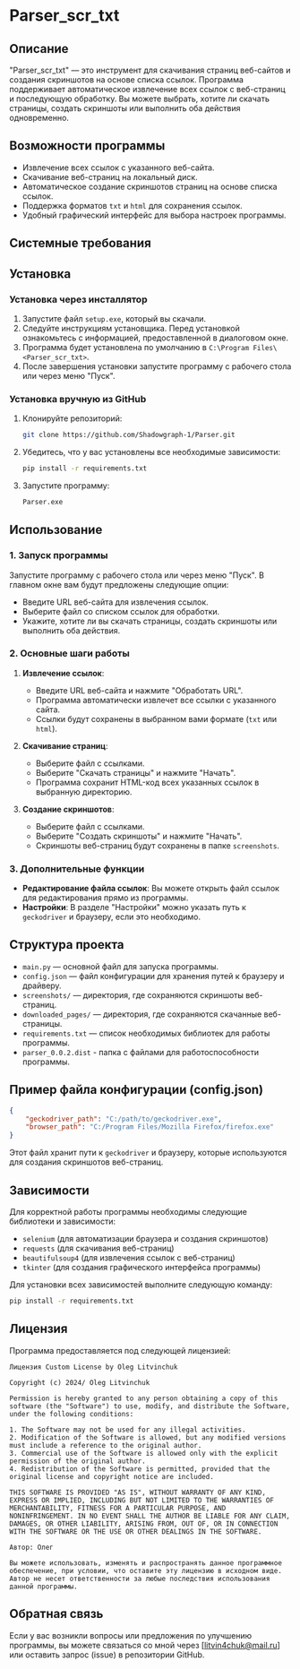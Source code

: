 
# Parser_scr_txt

## Описание
"Parser_scr_txt" — это инструмент для скачивания страниц веб-сайтов и создания скриншотов на основе списка ссылок. Программа поддерживает автоматическое извлечение всех ссылок с веб-страниц и последующую обработку. Вы можете выбрать, хотите ли скачать страницы, создать скриншоты или выполнить оба действия одновременно.

## Возможности программы
- Извлечение всех ссылок с указанного веб-сайта.
- Скачивание веб-страниц на локальный диск.
- Автоматическое создание скриншотов страниц на основе списка ссылок.
- Поддержка форматов `txt` и `html` для сохранения ссылок.
- Удобный графический интерфейс для выбора настроек программы.

## Системные требования

## Установка

### Установка через инсталлятор
1. Запустите файл `setup.exe`, который вы скачали.
2. Следуйте инструкциям установщика. Перед установкой ознакомьтесь с информацией, предоставленной в диалоговом окне.
3. Программа будет установлена по умолчанию в `C:\Program Files\<Parser_scr_txt>`.
4. После завершения установки запустите программу с рабочего стола или через меню "Пуск".

### Установка вручную из GitHub
1. Клонируйте репозиторий:
   ```bash
   git clone https://github.com/Shadowgraph-1/Parser.git
   ```
2. Убедитесь, что у вас установлены все необходимые зависимости:
   ```bash
   pip install -r requirements.txt
   ```
3. Запустите программу:
   ```bash
   Parser.exe
   ```

## Использование

### 1. Запуск программы
Запустите программу с рабочего стола или через меню "Пуск". В главном окне вам будут предложены следующие опции:

- Введите URL веб-сайта для извлечения ссылок.
- Выберите файл со списком ссылок для обработки.
- Укажите, хотите ли вы скачать страницы, создать скриншоты или выполнить оба действия.

### 2. Основные шаги работы
1. **Извлечение ссылок**:
   - Введите URL веб-сайта и нажмите "Обработать URL".
   - Программа автоматически извлечет все ссылки с указанного сайта.
   - Ссылки будут сохранены в выбранном вами формате (`txt` или `html`).

2. **Скачивание страниц**:
   - Выберите файл с ссылками.
   - Выберите "Скачать страницы" и нажмите "Начать".
   - Программа сохранит HTML-код всех указанных ссылок в выбранную директорию.

3. **Создание скриншотов**:
   - Выберите файл с ссылками.
   - Выберите "Создать скриншоты" и нажмите "Начать".
   - Скриншоты веб-страниц будут сохранены в папке `screenshots`.

### 3. Дополнительные функции
- **Редактирование файла ссылок**: Вы можете открыть файл ссылок для редактирования прямо из программы.
- **Настройки**: В разделе "Настройки" можно указать путь к `geckodriver` и браузеру, если это необходимо.

## Структура проекта

- `main.py` — основной файл для запуска программы.
- `config.json` — файл конфигурации для хранения путей к браузеру и драйверу.
- `screenshots/` — директория, где сохраняются скриншоты веб-страниц.
- `downloaded_pages/` — директория, где сохраняются скачанные веб-страницы.
- `requirements.txt` — список необходимых библиотек для работы программы.
- `parser_0.0.2.dist` - папка с файлами для работоспособности программы.

## Пример файла конфигурации (config.json)
```json
{
    "geckodriver_path": "C:/path/to/geckodriver.exe",
    "browser_path": "C:/Program Files/Mozilla Firefox/firefox.exe"
}
```

Этот файл хранит пути к `geckodriver` и браузеру, которые используются для создания скриншотов веб-страниц.

## Зависимости
Для корректной работы программы необходимы следующие библиотеки и зависимости:

- `selenium` (для автоматизации браузера и создания скриншотов)
- `requests` (для скачивания веб-страниц)
- `beautifulsoup4` (для извлечения ссылок с веб-страниц)
- `tkinter` (для создания графического интерфейса программы)

Для установки всех зависимостей выполните следующую команду:
```bash
pip install -r requirements.txt
```

## Лицензия
Программа предоставляется под следующей лицензией:

```
Лицензия Custom License by Oleg Litvinchuk

Copyright (c) 2024/ Oleg Litvinchuk

Permission is hereby granted to any person obtaining a copy of this software (the "Software") to use, modify, and distribute the Software, under the following conditions:

1. The Software may not be used for any illegal activities.
2. Modification of the Software is allowed, but any modified versions must include a reference to the original author.
3. Commercial use of the Software is allowed only with the explicit permission of the original author.
4. Redistribution of the Software is permitted, provided that the original license and copyright notice are included.

THIS SOFTWARE IS PROVIDED "AS IS", WITHOUT WARRANTY OF ANY KIND, EXPRESS OR IMPLIED, INCLUDING BUT NOT LIMITED TO THE WARRANTIES OF MERCHANTABILITY, FITNESS FOR A PARTICULAR PURPOSE, AND NONINFRINGEMENT. IN NO EVENT SHALL THE AUTHOR BE LIABLE FOR ANY CLAIM, DAMAGES, OR OTHER LIABILITY, ARISING FROM, OUT OF, OR IN CONNECTION WITH THE SOFTWARE OR THE USE OR OTHER DEALINGS IN THE SOFTWARE.

Автор: Олег

Вы можете использовать, изменять и распространять данное программное обеспечение, при условии, что оставите эту лицензию в исходном виде. Автор не несет ответственности за любые последствия использования данной программы.
```

## Обратная связь
Если у вас возникли вопросы или предложения по улучшению программы, вы можете связаться со мной через [litvin4chuk@mail.ru] или оставить запрос (issue) в репозитории GitHub.

